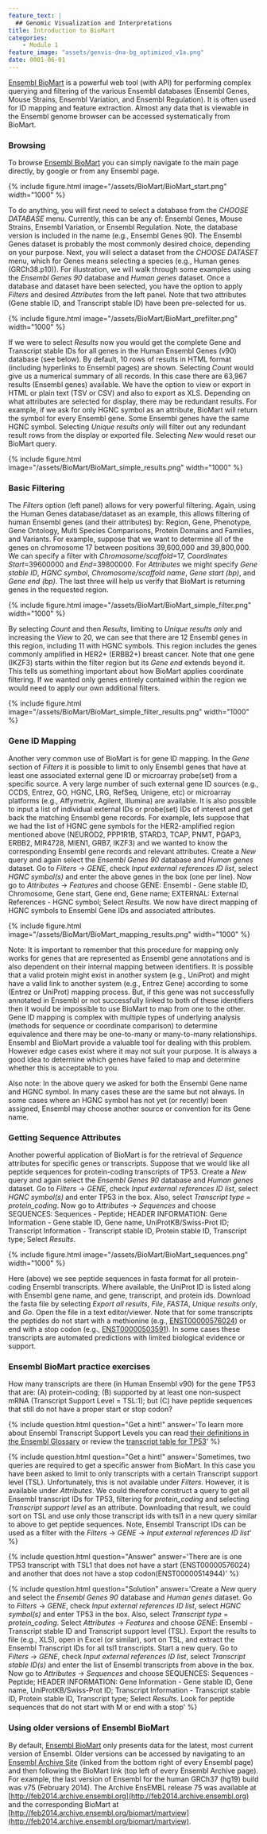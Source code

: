 ```yaml
---
feature_text: |
  ## Genomic Visualization and Interpretations
title: Introduction to BioMart
categories:
    - Module 1
feature_image: "assets/genvis-dna-bg_optimized_v1a.png"
date: 0001-06-01
---
```


[Ensembl BioMart](http://www.ensembl.org/biomart/martview) is a powerful web tool (with API) for performing complex querying and filtering of the various Ensembl databases (Ensembl Genes, Mouse Strains, Ensembl Variation, and Ensembl Regulation). It is often used for ID mapping and feature extraction. Almost any data that is viewable in the Ensembl genome browser can be accessed systematically from BioMart. 

### Browsing
To browse [Ensembl BioMart](http://www.ensembl.org/biomart/martview) you can simply navigate to the main page directly, by google or from any Ensembl page. 

{% include figure.html image="/assets/BioMart/BioMart_start.png" width="1000" %}

To do anything, you will first need to select a database from the *CHOOSE DATABASE* menu. Currently, this can be any of: Ensembl Genes, Mouse Strains, Ensembl Variation, or Ensembl Regulation. Note, the database version is included in the name (e.g., Ensembl Genes 90). The Ensembl Genes dataset is probably the most commonly desired choice, depending on your purpose. Next, you will select a dataset from the *CHOOSE DATASET* menu, which for Genes means selecting a species (e.g., Human genes (GRCh38.p10)). For illustration, we will walk through some examples using the *Ensembl Genes 90* database and *Human genes* dataset. Once a database and dataset have been selected, you have the option to apply *Filters* and desired *Attributes* from the left panel. Note that two attributes (Gene stable ID, and Transcript stable ID) have been pre-selected for us.

{% include figure.html image="/assets/BioMart/BioMart_prefilter.png" width="1000" %}

If we were to select *Results* now you would get the complete Gene and Transcript stable IDs for all genes in the Human Ensembl Genes (v90) database (see below). By default, 10 rows of results in HTML format (including hyperlinks to Ensembl pages) are shown. Selecting *Count* would give us a numerical summary of all records. In this case there are 63,967 results (Ensembl genes) available. We have the option to view or export in HTML or plain text (TSV or CSV) and also to export as XLS. Depending on what attributes are selected for display, there may be redundant results. For example, if we ask for only HGNC symbol as an attribute, BioMart will return the symbol for every Ensembl gene. Some Ensembl genes have the same HGNC symbol. Selecting *Unique results only* will filter out any redundant result rows from the display or exported file. Selecting *New* would reset our BioMart query.

{% include figure.html image="/assets/BioMart/BioMart_simple_results.png" width="1000" %}

### Basic Filtering
The *Filters* option (left panel) allows for very powerful filtering. Again, using the Human Genes database/dataset as an example, this allows filtering of human Ensembl genes (and their attributes) by: Region, Gene, Phenotype, Gene Ontology, Multi Species Comparisons, Protein Domains and Families, and Variants. For example, suppose that we want to determine all of the genes on chromosome 17 between positions 39,600,000 and 39,800,000. We can specify a filter with *Chromosome/scaffold*=17, *Coordinates Start*=39600000 and *End*=39800000. For *Attributes* we might specify *Gene stable ID*, *HGNC symbol*, *Chromosome/scaffold name*, *Gene start (bp)*, and *Gene end (bp)*. The last three will help us verify that BioMart is returning genes in the requested region.

{% include figure.html image="/assets/BioMart/BioMart_simple_filter.png" width="1000" %}

By selecting *Count* and then *Results*, limiting to *Unique results only* and increasing the *View* to 20, we can see that there are 12 Ensembl genes in this region, including 11 with HGNC symbols. This region includes the genes commonly amplified in HER2+ (ERBB2+) breast cancer. Note that one gene (IKZF3) starts within the filter region but its *Gene end* extends beyond it. This tells us something important about how BioMart applies coordinate filtering. If we wanted only genes entirely contained within the region we would need to apply our own additional filters. 

{% include figure.html image="/assets/BioMart/BioMart_simple_filter_results.png" width="1000" %}

### Gene ID Mapping

Another very common use of BioMart is for gene ID mapping. In the *Gene* section of *Filters* it is possible to limit to only Ensembl genes that have at least one associated external gene ID or microarray probe(set) from a specific source. A very large number of such external gene ID sources (e.g., CCDS, Entrez, GO, HGNC, LRG, RefSeq, Unigene, etc) or microarray platforms (e.g., Affymetrix, Agilent, Illumina) are available. It is also possible to input a list of individual external IDs or probe(set) IDs of interest and get back the matching Ensembl gene records. For example, lets suppose that we had the list of HGNC gene symbols for the HER2-amplified region mentioned above (NEUROD2, PPP1R1B, STARD3, TCAP, PNMT, PGAP3, ERBB2, MIR4728, MIEN1, GRB7, IKZF3) and we wanted to know the corresponding Ensembl gene records and relevant attributes. Create a *New* query and again select the *Ensembl Genes 90* database and *Human genes* dataset. Go to *Filters* -> *GENE*, check *Input external references ID list*, select *HGNC symbol(s)* and enter the above genes in the box (one per line). Now go to *Attributes* -> *Features* and choose GENE: Ensembl - Gene stable ID, Chromosome, Gene start, Gene end, Gene name; EXTERNAL: External References - HGNC symbol; Select *Results*. We now have direct mapping of HGNC symbols to Ensembl Gene IDs and associated attributes. 

{% include figure.html image="/assets/BioMart/BioMart_mapping_results.png" width="1000" %}

Note: It is important to remember that this procedure for mapping only works for genes that are represented as Ensembl gene annotations and is also dependent on their internal mapping between identifiers. It is possible that a valid protein might exist in another system (e.g., UniProt) and might have a valid link to another system (e.g., Entrez Gene) according to some (Entrez or UniProt) mapping process. But, if this gene was not successfully annotated in Ensembl or not successfully linked to both of these identifiers then it would be impossible to use BioMart to map from one to the other. Gene ID mapping is complex with multiple types of underlying analysis (methods for sequence or coordinate comparison) to determine equivalence and there may be one-to-many or many-to-many relationships. Ensembl and BioMart provide a valuable tool for dealing with this problem. However edge cases exist where it may not suit your purpose. It is always a good idea to determine which genes have failed to map and determine whether this is acceptable to you. 

Also note: In the above query we asked for both the Ensembl Gene name and HGNC symbol. In many cases these are the same but not always. In some cases where an HGNC symbol has not yet (or recently) been assigned, Ensembl may choose another source or convention for its Gene name.

### Getting Sequence Attributes

Another powerful application of BioMart is for the retrieval of *Sequence* attributes for specific genes or transcripts. Suppose that we would like all peptide sequences for protein-coding transcripts of TP53. Create a *New* query and again select the *Ensembl Genes 90* database and *Human genes* dataset. Go to *Filters* -> *GENE*, check *Input external references ID list*, select *HGNC symbol(s)* and enter TP53 in the box. Also, select *Transcript type* = *protein_coding*. Now go to *Attributes* -> *Sequences* and choose SEQUENCES: Sequences - Peptide; HEADER INFORMATION: Gene Information - Gene stable ID, Gene name, UniProtKB/Swiss-Prot ID; Transcript Information - Transcript stable ID, Protein stable ID, Transcript type; Select *Results*.

{% include figure.html image="/assets/BioMart/BioMart_sequences.png" width="1000" %}

Here (above) we see peptide sequences in fasta format for all protein-coding Ensembl transcripts. Where available, the UniProt ID is listed along with Ensembl gene name, and gene, transcript, and protein ids. Download the fasta file by selecting *Export all results*, *File*, *FASTA*, *Unique results only*, and *Go*. Open the file in a text editor/viewer. Note that for some transcripts the peptides do not start with a methionine (e.g., [ENST00000576024](www.ensembl.org/Homo_sapiens/transview?transcript=ENST00000576024)) or end with a stop codon (e.g., [ENST00000503591](www.ensembl.org/Homo_sapiens/transview?transcript=ENST00000503591)). In some cases these transcripts are automated predictions with limited biological evidence or support. 

### Ensembl BioMart practice exercises

How many transcripts are there (in Human Ensembl v90) for the gene TP53 that are: (A) protein-coding; (B) supported by at least one non-suspect mRNA (Transcript Support Level = TSL:1); but (C) have peptide sequences that still do not have a proper start or stop codon?

{% include question.html question="Get a hint!" answer='To learn more about Ensembl Transcript Support Levels you can read <a href="https://www.ensembl.org/Help/Glossary?id=492">their definitions in the Ensembl Glossary</a> or review the <a href="http://www.ensembl.org/Homo_sapiens/Gene/Summary?g=ENSG00000141510">transcript table for TP53</a>' %}

{% include question.html question="Get a hint!" answer='Sometimes, two queries are required to get a specific answer from BioMart. In this case you have been asked to limit to only transcripts with a certain Transcript support level (TSL). Unfortunately, this is not available under *Filters*. However, it is available under *Attributes*. We could therefore construct a query to get all Ensembl transcript IDs for TP53, filtering for *protein_coding* and selecting *Transcript support level* as an attribute. Downloading that result, we could sort on TSL and use only those transcript ids with tsl1 in a new query similar to above to get peptide sequences. Note, Ensembl Transcript IDs can be used as a filter with the *Filters* -> *GENE* -> *Input external references ID list*' %}

{% include question.html question="Answer" answer='There are is one TP53 transcript with TSL1 that does not have a start (ENST00000576024) and another that does not have a stop codon(ENST00000514944)' %}

{% include question.html question="Solution" answer='Create a *New* query and select the *Ensembl Genes 90* database and *Human genes* dataset. Go to *Filters* -> *GENE*, check *Input external references ID list*, select *HGNC symbol(s)* and enter TP53 in the box. Also, select *Transcript type* = *protein_coding*. Select *Attributes* -> *Features* and choose *GENE*: Ensembl - Transcript stable ID and Transcript support level (TSL). Export the results to file (e.g., XLS), open in Excel (or similar), sort on TSL, and extract the Ensembl Transcript IDs for all tsl1 transcripts. Start a new query. Go to *Filters* -> *GENE*, check *Input external references ID list*, select *Transcript stable ID(s)* and enter the list of Ensembl transcripts from above in the box. Now go to *Attributes* -> *Sequences* and choose SEQUENCES: Sequences - Peptide; HEADER INFORMATION: Gene Information - Gene stable ID, Gene name, UniProtKB/Swiss-Prot ID; Transcript Information - Transcript stable ID, Protein stable ID, Transcript type; Select *Results*. Look for peptide sequences that do not start with M or end with a stop' %}

### Using older versions of Ensembl BioMart
By default, [Ensembl BioMart](http://www.ensembl.org/biomart/martview) only presents data for the latest, most current version of Ensembl. Older versions can be accessed by navigating to an [Ensembl Archive Site](http://www.ensembl.org/Help/ArchiveList) (linked from the bottom right of every Ensembl page) and then following the BioMart link (top left of every Ensembl Archive page). For example, the last version of Ensembl for the human GRCh37 (hg19) build was v75 (February 2014). The Archive EnsEMBL release 75 was available at [http://feb2014.archive.ensembl.org](http://feb2014.archive.ensembl.org) and the corresponding BioMart at [http://feb2014.archive.ensembl.org/biomart/martview](http://feb2014.archive.ensembl.org/biomart/martview).

